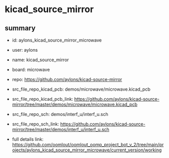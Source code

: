 # kicad_source_mirror
 
## summary 
* id: aylons_kicad_source_mirror_microwave
* user: aylons
* name: kicad_source_mirror
* board: microwave
* repo: https://github.com/aylons/kicad-source-mirror
* src_file_repo_kicad_pcb: demos/microwave/microwave.kicad_pcb
* src_file_repo_kicad_pcb_link: https://github.com/aylons/kicad-source-mirror/tree/master/demos/microwave/microwave.kicad_pcb


* src_file_repo_sch: demos/interf_u/interf_u.sch
* src_file_repo_sch_link: https://github.com/aylons/kicad-source-mirror/tree/master/demos/interf_u/interf_u.sch
* full details link: https://github.com/oomlout/oomlout_oomp_project_bot_v_2/tree/main/projects/aylons_kicad_source_mirror_microwave/current_version/working  







